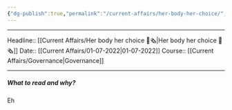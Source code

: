 ```yaml
---
{"dg-publish":true,"permalink":"/current-affairs/her-body-her-choice/","dgHomeLink":true,"dgPassFrontmatter":false}
---
```


----
Headline:: [[Current Affairs/Her body her choice 📰🗞️|Her body her choice 📰🗞️]]
Date:: [[Current Affairs/01-07-2022|01-07-2022]]
Course:: [[Current Affairs/Governance|Governance]] 

----
##### What to read and why? 


Eh